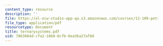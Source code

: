 ```yaml
---
content_type: resource
description: ''
file: https://ol-ocw-studio-app-qa.s3.amazonaws.com/courses/12-109-petrology-fall-2005/7863604dcfa218b88cfb6ea3ba27af8d_ternarysystems.pdf
file_type: application/pdf
resourcetype: Document
title: ternarysystems.pdf
uid: 7863604d-cfa2-18b8-8cfb-6ea3ba27af8d
---
```

